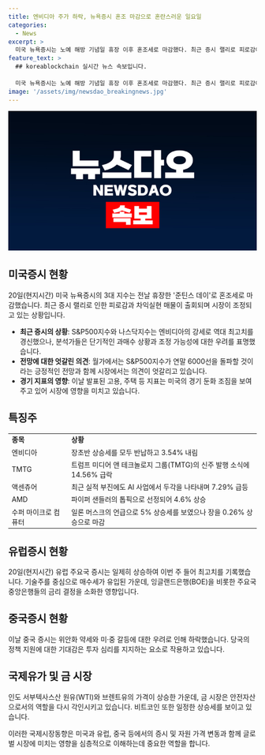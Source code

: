 ```yaml
---
title: 엔비디아 주가 하락, 뉴욕증시 혼조 마감으로 혼란스러운 일요일
categories:
  - News
excerpt: >
  미국 뉴욕증시는 노예 해방 기념일 휴장 이후 혼조세로 마감했다. 최근 증시 랠리로 피로감이 누적되며, 차익실현 매물이 출회되며 시장이 쉬어가는 모습이다. S&P500와 나스닥지수는 강세 모멘텀을 유지하지만, 과매수 상황으로 후퇴 가능성이 있고, 증시 추이에 대한 전망이 엇갈리고 있다. 미 경기 둔화 조짐, 고용 및 주택 지표 감소 등으로 미국 경제에 대한 우려가 커지고 있는 가운데, 대형주 엔비디아와 TMTG 등 특정 기업들의 주가가 큰 폭으로 변동했다. 중국 증시는 위안화 약세 우려로 인해 하락하며, 국제유가와 금의 가격은 상승했으며, 비트코인은 일정한 가격 변동을 보였다.
feature_text: >
  ## koreablockchain 실시간 뉴스 속보입니다.

  미국 뉴욕증시는 노예 해방 기념일 휴장 이후 혼조세로 마감했다. 최근 증시 랠리로 피로감이 누적되며, 차익실현 매물이 출회되며 시장이 쉬어가는 모습이다. S&P500와 나스닥지수는 강세 모멘텀을 유지하지만, 과매수 상황으로 후퇴 가능성이 있고, 증시 추이에 대한 전망이 엇갈리고 있다. 미 경기 둔화 조짐, 고용 및 주택 지표 감소 등으로 미국 경제에 대한 우려가 커지고 있는 가운데, 대형주 엔비디아와 TMTG 등 특정 기업들의 주가가 큰 폭으로 변동했다. 중국 증시는 위안화 약세 우려로 인해 하락하며, 국제유가와 금의 가격은 상승했으며, 비트코인은 일정한 가격 변동을 보였다.
image: '/assets/img/newsdao_breakingnews.jpg'
---
```


<p><img src="/assets/img/newsdao_breakingnews.jpg" alt="koreablockchain 속보" /></p>

<h2 data-ke-size="size26">미국증시 현황</h2>

<p data-ke-size="size16">20일(현지시간) 미국 뉴욕증시의 3대 지수는 전날 휴장한 '준틴스 데이'로 혼조세로 마감했습니다. 최근 증시 랠리로 인한 피로감과 차익실현 매물이 출회되며 시장이 조정되고 있는 상황입니다.</p>

<ul>
    <li><b>최근 증시의 상황</b>: S&P500지수와 나스닥지수는 엔비디아의 강세로 역대 최고치를 경신했으나, 분석가들은 단기적인 과매수 상황과 조정 가능성에 대한 우려를 표명했습니다.</li>
    <li><b>전망에 대한 엇갈린 의견</b>: 월가에서는 S&P500지수가 연말 6000선을 돌파할 것이라는 긍정적인 전망과 함께 시장에서는 의견이 엇갈리고 있습니다.</li>
    <li><b>경기 지표의 영향</b>: 이날 발표된 고용, 주택 등 지표는 미국의 경기 둔화 조짐을 보여주고 있어 시장에 영향을 미치고 있습니다.</li>
</ul>

<h2 data-ke-size="size26">특징주</h2>

<table>
    <tr>
        <td><b>종목</b></td>
        <td><b>상황</b></td>
    </tr>
    <tr>
        <td>엔비디아</td>
        <td>장초반 상승세를 모두 반납하고 3.54% 내림</td>
    </tr>
    <tr>
        <td>TMTG</td>
        <td>트럼프 미디어 앤 테크놀로지 그룹(TMTG)의 신주 발행 소식에 14.56% 급락</td>
    </tr>
    <tr>
        <td>액센츄어</td>
        <td>최근 실적 부진에도 AI 사업에서 두각을 나타내며 7.29% 급등</td>
    </tr>
    <tr>
        <td>AMD</td>
        <td>파이퍼 샌들러의 톱픽으로 선정되어 4.6% 상승</td>
    </tr>
    <tr>
        <td>수퍼 마이크로 컴퓨터</td>
        <td>일론 머스크의 언급으로 5% 상승세를 보였으나 장을 0.26% 상승으로 마감</td>
    </tr>
</table>

<h2 data-ke-size="size26">유럽증시 현황</h2>

<p data-ke-size="size16">20일(현지시간) 유럽 주요국 증시는 일제히 상승하여 이번 주 들어 최고치를 기록했습니다. 기술주를 중심으로 매수세가 유입된 가운데, 잉글랜드은행(BOE)을 비롯한 주요국 중앙은행들의 금리 결정을 소화한 영향입니다.</p>

<h2 data-ke-size="size26">중국증시 현황</h2>

<p data-ke-size="size16">이날 중국 증시는 위안화 약세와 미·중 갈등에 대한 우려로 인해 하락했습니다. 당국의 정책 지원에 대한 기대감은 투자 심리를 지지하는 요소로 작용하고 있습니다.</p>

<h2 data-ke-size="size26">국제유가 및 금 시장</h2>

<p data-ke-size="size16">인도 서부텍사스산 원유(WTI)와 브렌트유의 가격이 상승한 가운데, 금 시장은 안전자산으로서의 역할을 다시 각인시키고 있습니다. 비트코인 또한 일정한 상승세를 보이고 있습니다.</p>

<p data-ke-size="size16">이러한 국제시장동향은 미국과 유럽, 중국 등에서의 증시 및 자원 가격 변동과 함께 글로벌 시장에 미치는 영향을 심층적으로 이해하는데 중요한 역할을 합니다.</p>

